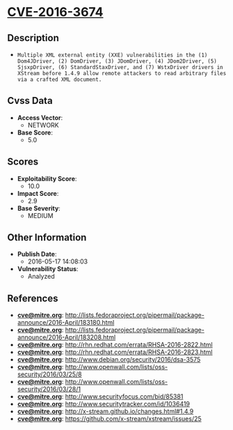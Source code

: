 
# [CVE-2016-3674](http://lists.fedoraproject.org/pipermail/package-announce/2016-April/183180.html)

## Description

- `Multiple XML external entity (XXE) vulnerabilities in the (1) Dom4JDriver, (2) DomDriver, (3) JDomDriver, (4) JDom2Driver, (5) SjsxpDriver, (6) StandardStaxDriver, and (7) WstxDriver drivers in XStream before 1.4.9 allow remote attackers to read arbitrary files via a crafted XML document.`

## Cvss Data

- **Access Vector**:
  - NETWORK
- **Base Score**:
  - 5.0

## Scores

- **Exploitability Score**:
  - 10.0
- **Impact Score**:
  - 2.9
- **Base Severity**:
  - MEDIUM

## Other Information

- **Publish Date**:
  - 2016-05-17 14:08:03
- **Vulnerability Status**:
  - Analyzed

## References

- **cve@mitre.org**: http://lists.fedoraproject.org/pipermail/package-announce/2016-April/183180.html
- **cve@mitre.org**: http://lists.fedoraproject.org/pipermail/package-announce/2016-April/183208.html
- **cve@mitre.org**: http://rhn.redhat.com/errata/RHSA-2016-2822.html
- **cve@mitre.org**: http://rhn.redhat.com/errata/RHSA-2016-2823.html
- **cve@mitre.org**: http://www.debian.org/security/2016/dsa-3575
- **cve@mitre.org**: http://www.openwall.com/lists/oss-security/2016/03/25/8
- **cve@mitre.org**: http://www.openwall.com/lists/oss-security/2016/03/28/1
- **cve@mitre.org**: http://www.securityfocus.com/bid/85381
- **cve@mitre.org**: http://www.securitytracker.com/id/1036419
- **cve@mitre.org**: http://x-stream.github.io/changes.html#1.4.9
- **cve@mitre.org**: https://github.com/x-stream/xstream/issues/25
